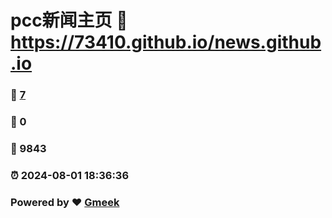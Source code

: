 # pcc新闻主页 :link: https://73410.github.io/news.github.io 
### :page_facing_up: [7](https://73410.github.io/news.github.io/tag.html) 
### :speech_balloon: 0 
### :hibiscus: 9843 
### :alarm_clock: 2024-08-01 18:36:36 
### Powered by :heart: [Gmeek](https://github.com/Meekdai/Gmeek)

